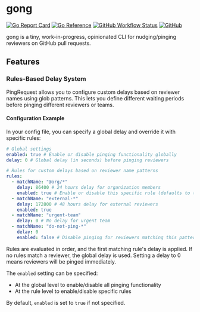 # gong

[![Go Report Card](https://goreportcard.com/badge/github.com/Djiit/gong)](https://goreportcard.com/report/github.com/Djiit/gong)
[![Go Reference](https://pkg.go.dev/badge/github.com/Djiit/gong.svg)](https://pkg.go.dev/github.com/Djiit/gong)
[![GitHub Workflow Status](https://img.shields.io/github/workflow/status/Djiit/gong/CI)](https://github.com/Djiit/gong/actions)
[![GitHub](https://img.shields.io/github/license/Djiit/gong)](https://img.shields.io/github/license/Djiit/gong)

gong is a tiny, work-in-progress, opinionated CLI for nudging/pinging reviewers on GitHub pull requests.

## Features

### Rules-Based Delay System

PingRequest allows you to configure custom delays based on reviewer names using glob patterns. This lets you define different waiting periods before pinging different reviewers or teams.

#### Configuration Example

In your config file, you can specify a global delay and override it with specific rules:

```yaml
# Global settings
enabled: true # Enable or disable pinging functionality globally
delay: 0 # Global delay (in seconds) before pinging reviewers

# Rules for custom delays based on reviewer name patterns
rules:
  - matchName: "@org/*"
    delay: 86400 # 24 hours delay for organization members
    enabled: true # Enable or disable this specific rule (defaults to true if not specified)
  - matchName: "external-*"
    delay: 172800 # 48 hours delay for external reviewers
    enabled: true
  - matchName: "urgent-team"
    delay: 0 # No delay for urgent team
  - matchName: "do-not-ping-*"
    delay: 0
    enabled: false # Disable pinging for reviewers matching this pattern
```

Rules are evaluated in order, and the first matching rule's delay is applied. If no rules match a reviewer, the global delay is used. Setting a delay to 0 means reviewers will be pinged immediately.

The `enabled` setting can be specified:

- At the global level to enable/disable all pinging functionality
- At the rule level to enable/disable specific rules

By default, `enabled` is set to `true` if not specified.
